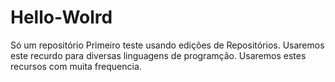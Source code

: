 # Hello-Wolrd
Só um repositório
Primeiro teste usando edições de Repositórios.
Usaremos este recurdo para diversas linguagens de programção.
Usaremos estes recursos com muita frequencia.
